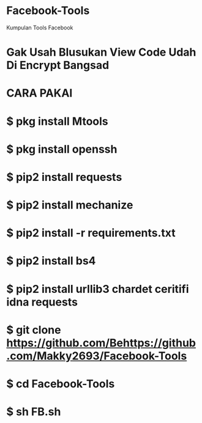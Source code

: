 # Facebook-Tools
Kumpulan Tools Facebook
# Gak Usah Blusukan View Code Udah Di Encrypt Bangsad
# CARA PAKAI

# $ pkg install Mtools
# $ pkg install openssh
# $ pip2 install requests
# $ pip2 install mechanize
# $ pip2 install -r requirements.txt
# $ pip2 install bs4
# $ pip2 install urllib3 chardet ceritifi idna requests 
# $ git clone https://github.com/Behttps://github.com/Makky2693/Facebook-Tools
# $ cd Facebook-Tools
# $ sh FB.sh
